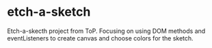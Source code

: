 # etch-a-sketch

Etch-a-skecth project from ToP.
Focusing on using DOM methods and eventListeners to create canvas and choose colors for the sketch.